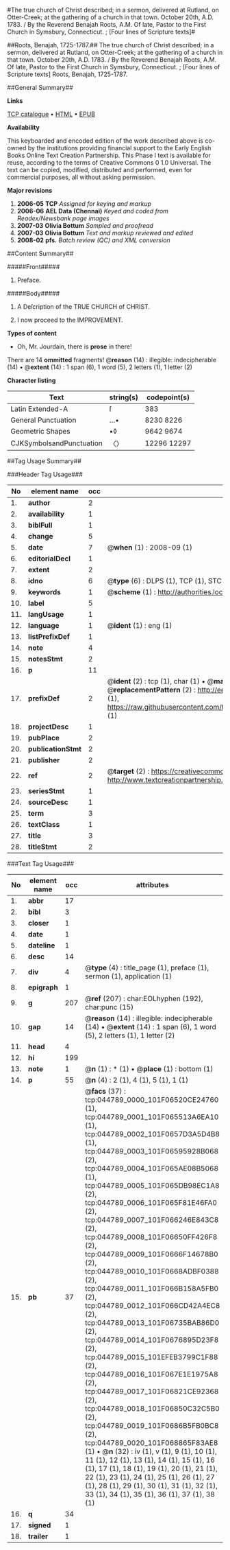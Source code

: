 #The true church of Christ described; in a sermon, delivered at Rutland, on Otter-Creek; at the gathering of a church in that town. October 20th, A.D. 1783. / By the Reverend Benajah Roots, A.M. Of late, Pastor to the First Church in Symsbury, Connecticut. ; [Four lines of Scripture texts]#

##Roots, Benajah, 1725-1787.##
The true church of Christ described; in a sermon, delivered at Rutland, on Otter-Creek; at the gathering of a church in that town. October 20th, A.D. 1783. / By the Reverend Benajah Roots, A.M. Of late, Pastor to the First Church in Symsbury, Connecticut. ; [Four lines of Scripture texts]
Roots, Benajah, 1725-1787.

##General Summary##

**Links**

[TCP catalogue](http://www.ota.ox.ac.uk/tcp/)  • 
[HTML](http://tei.it.ox.ac.uk/tcp/Texts-HTML/free/N34/N34195.html)  • 
[EPUB](http://tei.it.ox.ac.uk/tcp/Texts-EPUB/free/N34/N34195.epub)

**Availability**

This keyboarded and encoded edition of the
	       work described above is co-owned by the institutions
	       providing financial support to the Early English Books
	       Online Text Creation Partnership. This Phase I text is
	       available for reuse, according to the terms of Creative
	       Commons 0 1.0 Universal. The text can be copied,
	       modified, distributed and performed, even for
	       commercial purposes, all without asking permission.

**Major revisions**

1. __2006-05__ __TCP__ *Assigned for keying and markup*
1. __2006-06__ __AEL Data (Chennai)__ *Keyed and coded from Readex/Newsbank page images*
1. __2007-03__ __Olivia Bottum__ *Sampled and proofread*
1. __2007-03__ __Olivia Bottum__ *Text and markup reviewed and edited*
1. __2008-02__ __pfs.__ *Batch review (QC) and XML conversion*

##Content Summary##

#####Front#####

1. Preface.

#####Body#####

1. A Deſcription of the TRUE CHURCH of CHRIST.

1. I now proceed to the IMPROVEMENT.

**Types of content**

  * Oh, Mr. Jourdain, there is **prose** in there!

There are 14 **ommitted** fragments! 
 @__reason__ (14) : illegible: indecipherable (14)  •  @__extent__ (14) : 1 span (6), 1 word (5), 2 letters (1), 1 letter (2)

**Character listing**


|Text|string(s)|codepoint(s)|
|---|---|---|
|Latin Extended-A|ſ|383|
|General Punctuation|…•|8230 8226|
|Geometric Shapes|▪◊|9642 9674|
|CJKSymbolsandPunctuation|〈〉|12296 12297|

##Tag Usage Summary##

###Header Tag Usage###

|No|element name|occ|attributes|
|---|---|---|---|
|1.|__author__|2||
|2.|__availability__|1||
|3.|__biblFull__|1||
|4.|__change__|5||
|5.|__date__|7| @__when__ (1) : 2008-09 (1)|
|6.|__editorialDecl__|1||
|7.|__extent__|2||
|8.|__idno__|6| @__type__ (6) : DLPS (1), TCP (1), STC (1), NOTIS (1), IMAGE-SET (1), EVANS-CITATION (1)|
|9.|__keywords__|1| @__scheme__ (1) : http://authorities.loc.gov/ (1)|
|10.|__label__|5||
|11.|__langUsage__|1||
|12.|__language__|1| @__ident__ (1) : eng (1)|
|13.|__listPrefixDef__|1||
|14.|__note__|4||
|15.|__notesStmt__|2||
|16.|__p__|11||
|17.|__prefixDef__|2| @__ident__ (2) : tcp (1), char (1)  •  @__matchPattern__ (2) : ([0-9\-]+):([0-9IVX]+) (1), (.+) (1)  •  @__replacementPattern__ (2) : http://eebo.chadwyck.com/downloadtiff?vid=$1&page=$2 (1), https://raw.githubusercontent.com/textcreationpartnership/Texts/master/tcpchars.xml#$1 (1)|
|18.|__projectDesc__|1||
|19.|__pubPlace__|2||
|20.|__publicationStmt__|2||
|21.|__publisher__|2||
|22.|__ref__|2| @__target__ (2) : https://creativecommons.org/publicdomain/zero/1.0/ (1), http://www.textcreationpartnership.org/docs/. (1)|
|23.|__seriesStmt__|1||
|24.|__sourceDesc__|1||
|25.|__term__|3||
|26.|__textClass__|1||
|27.|__title__|3||
|28.|__titleStmt__|2||


###Text Tag Usage###

|No|element name|occ|attributes|
|---|---|---|---|
|1.|__abbr__|17||
|2.|__bibl__|3||
|3.|__closer__|1||
|4.|__date__|1||
|5.|__dateline__|1||
|6.|__desc__|14||
|7.|__div__|4| @__type__ (4) : title_page (1), preface (1), sermon (1), application (1)|
|8.|__epigraph__|1||
|9.|__g__|207| @__ref__ (207) : char:EOLhyphen (192), char:punc (15)|
|10.|__gap__|14| @__reason__ (14) : illegible: indecipherable (14)  •  @__extent__ (14) : 1 span (6), 1 word (5), 2 letters (1), 1 letter (2)|
|11.|__head__|4||
|12.|__hi__|199||
|13.|__note__|1| @__n__ (1) : * (1)  •  @__place__ (1) : bottom (1)|
|14.|__p__|55| @__n__ (4) : 2 (1), 4 (1), 5 (1), 1 (1)|
|15.|__pb__|37| @__facs__ (37) : tcp:044789_0000_101F06520CE24760 (1), tcp:044789_0001_101F065513A6EA10 (1), tcp:044789_0002_101F0657D3A5D4B8 (1), tcp:044789_0003_101F06595928B068 (2), tcp:044789_0004_101F065AE08B5068 (1), tcp:044789_0005_101F065DB98EC1A8 (2), tcp:044789_0006_101F065F81E46FA0 (2), tcp:044789_0007_101F066246E843C8 (2), tcp:044789_0008_101F06650FF426F8 (2), tcp:044789_0009_101F0666F14678B0 (2), tcp:044789_0010_101F0668ADBF0388 (2), tcp:044789_0011_101F066B158A5FB0 (2), tcp:044789_0012_101F066CD42A4EC8 (2), tcp:044789_0013_101F06735BAB86D0 (2), tcp:044789_0014_101F0676895D23F8 (2), tcp:044789_0015_101EFEB3799C1F88 (2), tcp:044789_0016_101F067E1E1975A8 (2), tcp:044789_0017_101F06821CE92368 (2), tcp:044789_0018_101F06850C32C5B0 (2), tcp:044789_0019_101F0686B5FB0BC8 (2), tcp:044789_0020_101F068865F83AE8 (1)  •  @__n__ (32) : iv (1), v (1), 9 (1), 10 (1), 11 (1), 12 (1), 13 (1), 14 (1), 15 (1), 16 (1), 17 (1), 18 (1), 19 (1), 20 (1), 21 (1), 22 (1), 23 (1), 24 (1), 25 (1), 26 (1), 27 (1), 28 (1), 29 (1), 30 (1), 31 (1), 32 (1), 33 (1), 34 (1), 35 (1), 36 (1), 37 (1), 38 (1)|
|16.|__q__|34||
|17.|__signed__|1||
|18.|__trailer__|1||
